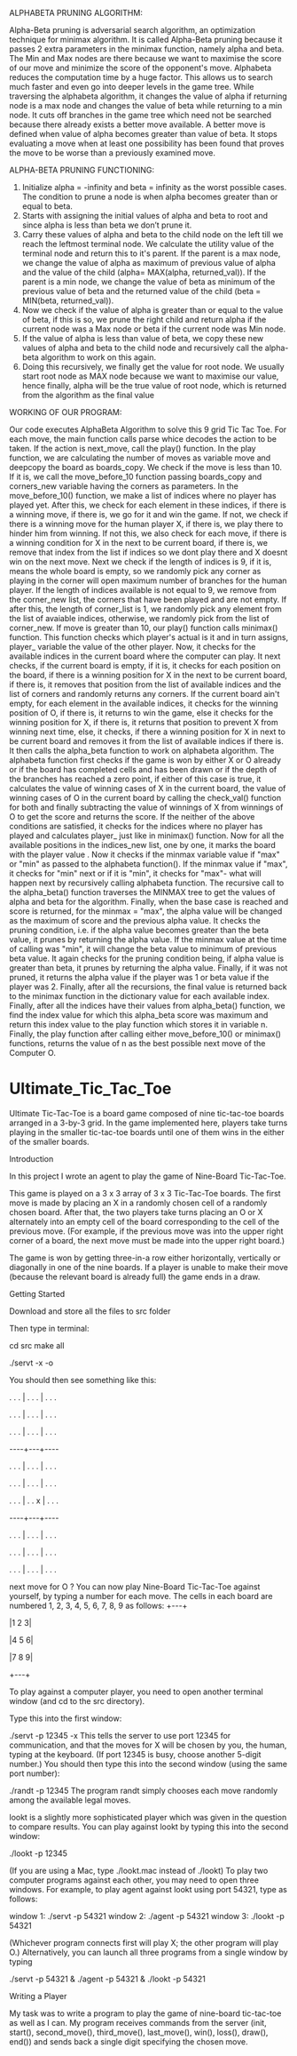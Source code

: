 ALPHABETA PRUNING ALGORITHM:

Alpha-Beta pruning is adversarial search algorithm, an optimization technique for minimax algorithm. It is called Alpha-Beta
pruning because it passes 2 extra parameters in the minimax function, namely alpha and beta. The Min and Max nodes are there
because we want to maximise the score of our move and minimize the score of the opponent's move. Alphabeta reduces the computation time
by a huge factor. This allows us to search much faster and even go into deeper levels in the game tree. While traversing the alphabeta
algorithm, it changes the value of alpha if returning node is a max node and changes the value of beta while returning to a min node. It
cuts off branches in the game tree which need not be searched because there already exists a better move available. A better move is
defined when value of alpha becomes greater than value of beta. It stops evaluating a move when at least one possibility has been found
that proves the move to be worse than a previously examined move.

ALPHA-BETA PRUNING FUNCTIONING:

1.	Initialize alpha = -infinity and beta = infinity as the worst possible cases. The condition to prune a node is when alpha becomes
greater than or equal to beta.
2.	Starts with assigning the initial values of alpha and beta to root and since alpha is less than beta we don’t prune it.
3.	Carry these values of alpha and beta to the child node on the left till we reach the leftmost terminal node. We calculate the
utility value of the terminal node and return this to it's parent. If the parent is a max node, we change the value of alpha as maximum
of previous value of alpha and the value of the child (alpha= MAX(alpha, returned_val)). If the parent is a min node, we change the
value of beta as minimum of the previous value of beta and the returned value of the child (beta = MIN(beta, returned_val)).
4. Now we check if the value of alpha is greater than or equal to the value of beta, if this is so, we prune the right child and return
alpha if the current node was a Max node or beta if the current node was Min node.
5. If the value of alpha is less than value of beta, we copy these new values of alpha and beta to the child node and recursively call
the alpha-beta algorithm to work on this again.
6. Doing this recursively, we finally get the value for root node. We usually start root node as MAX node because we want to maximise our
value, hence finally, alpha will be the true value of root node, which is returned from the algorithm as the final value

WORKING OF OUR PROGRAM:

Our code executes AlphaBeta Algorithm to solve this 9 grid Tic Tac Toe.
For each move, the main function calls parse whice decodes the action to be taken.
If the action is next_move, call the play() function. In the play function, we are calculating the number of moves as variable move and deepcopy the board as boards_copy. We check if the move is less than 10.
If it is, we call the move_before_10 function passing boards_copy and corners_new variable having the corners as parameters. In the move_before_10() function, we make a list of indices where no player has played yet. After this, we check for each element in these indices, if there is a winning move, if there is, we go for it and win the game.
If not, we check if there is a winning move for the human player X, if there is, we play there to hinder him from winning.
If not this, we also check for each move, if there is a winning condition for X in the next to be current board, if there is, we remove that index from the list if indices so we dont play there and X doesnt win on the next move. Next we check if the length of indices is 9, if it is, means the whole board is empty, so we randomly pick any corner as playing in the corner will open maximum number of branches for the human player. If the length of indices available is not equal to 9, we remove from the corner_new list, the corners that have been played and are not empty. If after this, the length of corner_list is 1, we randomly pick any element from the list of avaiable indices, otherwise, we randomly pick from the list of corner_new.
 If move is greater than 10, our play() function calls minimax() function. This function checks which player's actual is it and in turn assigns, player_ variable the value of the other player. Now, it checks for the available indices in the current board where the computer can play. It next checks, if the current board is empty, if it is, it checks for each position on the board, if there is a winning position for X in the next to be current board, if there is, it removes that position from the list of available indices  and the list of corners and randomly returns any corners. If the current board ain't empty, for each element in the available indices, it checks for the winning position of O, if there is, it returns to win the game, else it checks for the winning position for X, if there is, it returns that position to prevent X from winning next time, else, it checks, if there a winning position for X in next to be current board and removes it from the list of available indices if there is. It then calls the alpha_beta function to work on alphabeta algorithm. The alphabeta function first checks if the game is won by either X or O already or if the board has completed cells and has been drawn or if the depth of the branches has reached a zero point, if either of this case is true, it calculates the value of winning cases of
 X in the current board, the value of winning cases of O in the current board by calling the check_val() function for both and finally subtracting the value of winnings of X from winnings of O to get the score and returns the score.
 If the neither of the above conditions are satisfied, it checks for the indices where no player has played and calculates player_ just like in minimax() function. Now for all the available positions in the indices_new list, one by one, it marks the board with the player value .
 Now it checks if the minmax variable value if "max" or "min" as passed to the alphabeta function(). If the minmax value if "max", it checks for "min" next or if it is "min", it checks for "max"-  what will happen next by recursively calling alphabeta function. The recursive call to the alpha_beta() function traverses the MINMAX tree to get the values of alpha and beta for the algorithm. Finally, when the base case is reached and score is returned, for the minmax = "max", the alpha value will be changed as the maximum of score and the previous alpha value. It checks the pruning condition, i.e. if the alpha value becomes greater than the beta value, it prunes by returning the alpha value. If the minmax value at the time of calling was "min", it will change the beta value to minimum of previous beta value. It again checks for the pruning condition being, if alpha value is greater than beta, it prunes by returning the alpha value.
 Finally, if it was not pruned, it returns the alpha value if the player was 1 or beta value if the player was 2. Finally, after all the recursions, the final value is returned back to the minimax function in the dictionary value for each available index.
 Finally, after all the indices have their values from alpha_beta() function, we find the index value for which this alpha_beta score was maximum and return this index value to the play function which stores it in variable n. Finally, the play function after calling either move_before_10() or minimax() functions, returns the value of n as the best possible next move of the Computer O.


# Ultimate_Tic_Tac_Toe
Ultimate Tic-Tac-Toe is a board game composed of nine tic-tac-toe boards arranged in a 3-by-3 grid. In the game implemented here, players take turns playing in the smaller tic-tac-toe boards until one of them wins in the either of the smaller boards.

Introduction

In this project I wrote an agent to play the game of Nine-Board Tic-Tac-Toe.

This game is played on a 3 x 3 array of 3 x 3 Tic-Tac-Toe boards. The first move is made by placing an X in a randomly chosen cell of a randomly chosen board. After that, the two players take turns placing an O or X alternately into an empty cell of the board corresponding to the cell of the previous move. (For example, if the previous move was into the upper right corner of a board, the next move must be made into the upper right board.)

The game is won by getting three-in-a row either horizontally, vertically or diagonally in one of the nine boards. If a player is unable to make their move (because the relevant board is already full) the game ends in a draw.


Getting Started

Download and store all the files to src folder

Then type in terminal:

cd src
make all

./servt -x -o

You should then see something like this:


 . . . | . . . | . . .
 
 . . . | . . . | . . .
 
 . . . | . . . | . . .
 
 ----+---+----
 
 . . . | . . . | . . .
 
 . . . | . . . | . . .
 
 . . . | . . x | . . .
 
 ----+---+----
 
 . . . | . . . | . . .
 
 . . . | . . . | . . .
 
 . . . | . . . | . . .
 
 

next move for O ? 
You can now play Nine-Board Tic-Tac-Toe against yourself, by typing a number for each move. 
The cells in each board are numbered 1, 2, 3, 4, 5, 6, 7, 8, 9 as follows:
+---+

|1 2 3|

|4 5 6|

|7 8 9|

+---+

To play against a computer player, you need to open another terminal window (and cd to the src directory).

Type this into the first window:

./servt -p 12345 -x
This tells the server to use port 12345 for communication, and that the moves for X will be chosen by you, the human, typing at the keyboard. (If port 12345 is busy, choose another 5-digit number.)
You should then type this into the second window (using the same port number):

./randt -p 12345
The program randt simply chooses each move randomly among the available legal moves.


lookt is a slightly more sophisticated player which was given in the question to compare results.
You can play against lookt by typing this into the second window:

./lookt -p 12345

(If you are using a Mac, type ./lookt.mac instead of ./lookt)
To play two computer programs against each other, you may need to open three windows. For example, to play agent against lookt using port 54321, type as follows:

window 1:	./servt -p 54321
window 2:	./agent -p 54321
window 3:	./lookt -p 54321

(Whichever program connects first will play X; the other program will play O.)
Alternatively, you can launch all three programs from a single window by typing

./servt -p 54321 &
./agent -p 54321 &
./lookt -p 54321

Writing a Player

My task was to write a program to play the game of nine-board tic-tac-toe as well as I can.
My program receives commands from the server (init, start(), second_move(), third_move(), last_move(), win(), loss(), draw(), end()) and sends back a single digit specifying the chosen move.

